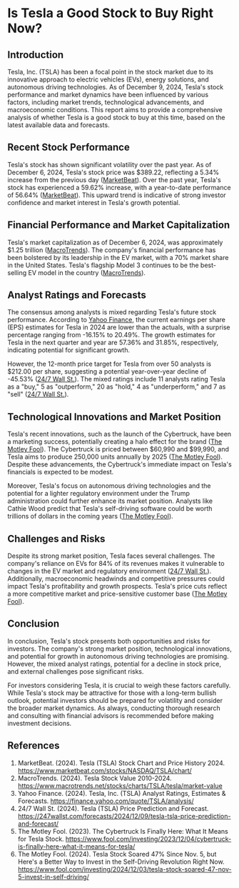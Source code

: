 # Is Tesla a Good Stock to Buy Right Now?

## Introduction

Tesla, Inc. (TSLA) has been a focal point in the stock market due to its innovative approach to electric vehicles (EVs), energy solutions, and autonomous driving technologies. As of December 9, 2024, Tesla's stock performance and market dynamics have been influenced by various factors, including market trends, technological advancements, and macroeconomic conditions. This report aims to provide a comprehensive analysis of whether Tesla is a good stock to buy at this time, based on the latest available data and forecasts.

## Recent Stock Performance

Tesla's stock has shown significant volatility over the past year. As of December 6, 2024, Tesla's stock price was $389.22, reflecting a 5.34% increase from the previous day ([MarketBeat](https://www.marketbeat.com/stocks/NASDAQ/TSLA/chart/)). Over the past year, Tesla's stock has experienced a 59.62% increase, with a year-to-date performance of 56.64% ([MarketBeat](https://www.marketbeat.com/stocks/NASDAQ/TSLA/chart/)). This upward trend is indicative of strong investor confidence and market interest in Tesla's growth potential.

## Financial Performance and Market Capitalization

Tesla's market capitalization as of December 6, 2024, was approximately $1.25 trillion ([MacroTrends](https://www.macrotrends.net/stocks/charts/TSLA/tesla/market-value)). The company's financial performance has been bolstered by its leadership in the EV market, with a 70% market share in the United States. Tesla's flagship Model 3 continues to be the best-selling EV model in the country ([MacroTrends](https://www.macrotrends.net/stocks/charts/TSLA/tesla/market-value)).

## Analyst Ratings and Forecasts

The consensus among analysts is mixed regarding Tesla's future stock performance. According to [Yahoo Finance](https://finance.yahoo.com/quote/TSLA/analysis/), the current earnings per share (EPS) estimates for Tesla in 2024 are lower than the actuals, with a surprise percentage ranging from -16.15% to 20.49%. The growth estimates for Tesla in the next quarter and year are 57.36% and 31.85%, respectively, indicating potential for significant growth.

However, the 12-month price target for Tesla from over 50 analysts is $212.00 per share, suggesting a potential year-over-year decline of -45.53% ([24/7 Wall St.](https://247wallst.com/forecasts/2024/12/09/tesla-tsla-price-prediction-and-forecast/)). The mixed ratings include 11 analysts rating Tesla as a "buy," 5 as "outperform," 20 as "hold," 4 as "underperform," and 7 as "sell" ([24/7 Wall St.](https://247wallst.com/forecasts/2024/12/09/tesla-tsla-price-prediction-and-forecast/)).

## Technological Innovations and Market Position

Tesla's recent innovations, such as the launch of the Cybertruck, have been a marketing success, potentially creating a halo effect for the brand ([The Motley Fool](https://www.fool.com/investing/2023/12/04/cybertruck-is-finally-here-what-it-means-for-tesla/)). The Cybertruck is priced between $60,990 and $99,990, and Tesla aims to produce 250,000 units annually by 2025 ([The Motley Fool](https://www.fool.com/investing/2023/12/04/cybertruck-is-finally-here-what-it-means-for-tesla/)). Despite these advancements, the Cybertruck's immediate impact on Tesla's financials is expected to be modest.

Moreover, Tesla's focus on autonomous driving technologies and the potential for a lighter regulatory environment under the Trump administration could further enhance its market position. Analysts like Cathie Wood predict that Tesla's self-driving software could be worth trillions of dollars in the coming years ([The Motley Fool](https://www.fool.com/investing/2024/12/03/tesla-stock-soared-47-nov-5-invest-in-self-driving/)).

## Challenges and Risks

Despite its strong market position, Tesla faces several challenges. The company's reliance on EVs for 84% of its revenues makes it vulnerable to changes in the EV market and regulatory environment ([24/7 Wall St.](https://247wallst.com/forecasts/2024/12/09/tesla-tsla-price-prediction-and-forecast/)). Additionally, macroeconomic headwinds and competitive pressures could impact Tesla's profitability and growth prospects. Tesla's price cuts reflect a more competitive market and price-sensitive customer base ([The Motley Fool](https://www.fool.com/investing/2023/12/04/cybertruck-is-finally-here-what-it-means-for-tesla/)).

## Conclusion

In conclusion, Tesla's stock presents both opportunities and risks for investors. The company's strong market position, technological innovations, and potential for growth in autonomous driving technologies are promising. However, the mixed analyst ratings, potential for a decline in stock price, and external challenges pose significant risks.

For investors considering Tesla, it is crucial to weigh these factors carefully. While Tesla's stock may be attractive for those with a long-term bullish outlook, potential investors should be prepared for volatility and consider the broader market dynamics. As always, conducting thorough research and consulting with financial advisors is recommended before making investment decisions.

## References

1. MarketBeat. (2024). Tesla (TSLA) Stock Chart and Price History 2024. https://www.marketbeat.com/stocks/NASDAQ/TSLA/chart/
2. MacroTrends. (2024). Tesla Stock Value 2010-2024. https://www.macrotrends.net/stocks/charts/TSLA/tesla/market-value
3. Yahoo Finance. (2024). Tesla, Inc. (TSLA) Analyst Ratings, Estimates & Forecasts. https://finance.yahoo.com/quote/TSLA/analysis/
4. 24/7 Wall St. (2024). Tesla (TSLA) Price Prediction and Forecast. https://247wallst.com/forecasts/2024/12/09/tesla-tsla-price-prediction-and-forecast/
5. The Motley Fool. (2023). The Cybertruck Is Finally Here: What It Means for Tesla Stock. https://www.fool.com/investing/2023/12/04/cybertruck-is-finally-here-what-it-means-for-tesla/
6. The Motley Fool. (2024). Tesla Stock Soared 47% Since Nov. 5, but Here's a Better Way to Invest in the Self-Driving Revolution Right Now. https://www.fool.com/investing/2024/12/03/tesla-stock-soared-47-nov-5-invest-in-self-driving/
